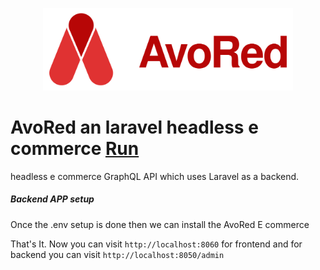 <p align="center"><a href="https://avored.com" target="_blank"><img src="https://raw.githubusercontent.com/avored/framework/main/logo.svg" width="400"></a></p>

# AvoRed an laravel headless e commerce  [Run](https://www.avored.com/)

  headless e commerce GraphQL API which uses Laravel as a backend.


##### Backend APP setup 

Once the .env setup is done then we can install the AvoRed E commerce

That's It. Now you can visit `http://localhost:8060` for frontend and for backend you can visit `http://localhost:8050/admin`
